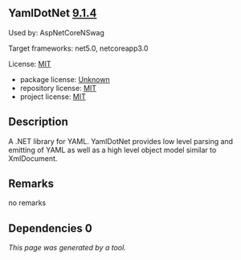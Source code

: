 YamlDotNet [9.1.4](https://www.nuget.org/packages/YamlDotNet/9.1.4)
--------------------

Used by: AspNetCoreNSwag

Target frameworks: net5.0, netcoreapp3.0

License: [MIT](../../../../licenses/mit) 

- package license: [Unknown]() 
- repository license: [MIT](https://github.com/aaubry/YamlDotNet.git) 
- project license: [MIT](https://github.com/aaubry/YamlDotNet/wiki) 

Description
-----------
A .NET library for YAML. YamlDotNet provides low level parsing and emitting of YAML as well as a high level object model similar to XmlDocument.

Remarks
-----------
no remarks


Dependencies 0
-----------


*This page was generated by a tool.*